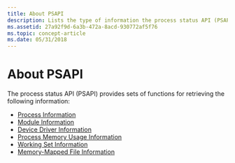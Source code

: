 ```yaml
---
title: About PSAPI
description: Lists the type of information the process status API (PSAPI) retrieve.
ms.assetid: 27a92f9d-6a3b-472a-8acd-930772af5f76
ms.topic: concept-article
ms.date: 05/31/2018
---
```


# About PSAPI

The process status API (PSAPI) provides sets of functions for retrieving the following information:

-   [Process Information](process-information.md)
-   [Module Information](module-information.md)
-   [Device Driver Information](device-driver-information.md)
-   [Process Memory Usage Information](process-memory-usage-information.md)
-   [Working Set Information](working-set-information.md)
-   [Memory-Mapped File Information](memory-mapped-file-information.md)

 

 




